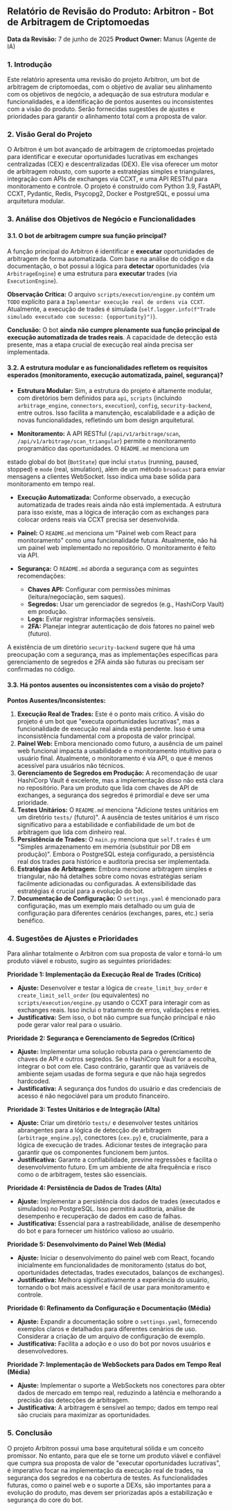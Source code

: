 ## Relatório de Revisão do Produto: Arbitron - Bot de Arbitragem de Criptomoedas

**Data da Revisão:** 7 de junho de 2025
**Product Owner:** Manus (Agente de IA)

### 1. Introdução

Este relatório apresenta uma revisão do projeto Arbitron, um bot de arbitragem de criptomoedas, com o objetivo de avaliar seu alinhamento com os objetivos de negócio, a adequação de sua estrutura modular e funcionalidades, e a identificação de pontos ausentes ou inconsistentes com a visão do produto. Serão fornecidas sugestões de ajustes e prioridades para garantir o alinhamento total com a proposta de valor.

### 2. Visão Geral do Projeto

O Arbitron é um bot avançado de arbitragem de criptomoedas projetado para identificar e executar oportunidades lucrativas em exchanges centralizadas (CEX) e descentralizadas (DEX). Ele visa oferecer um motor de arbitragem robusto, com suporte a estratégias simples e triangulares, integração com APIs de exchanges via CCXT, e uma API RESTful para monitoramento e controle. O projeto é construído com Python 3.9, FastAPI, CCXT, Pydantic, Redis, Psycopg2, Docker e PostgreSQL, e possui uma arquitetura modular.

### 3. Análise dos Objetivos de Negócio e Funcionalidades

#### 3.1. O bot de arbitragem cumpre sua função principal?

A função principal do Arbitron é identificar e **executar** oportunidades de arbitragem de forma automatizada. Com base na análise do código e da documentação, o bot possui a lógica para **detectar** oportunidades (via `ArbitrageEngine`) e uma estrutura para **executar** trades (via `ExecutionEngine`).

**Observação Crítica:** O arquivo `scripts/execution/engine.py` contém um `TODO` explícito para a `Implementar execução real de ordens via CCXT`. Atualmente, a execução de trades é simulada (`self.logger.info(f"Trade simulado executado com sucesso: {opportunity}")`).

**Conclusão:** O bot **ainda não cumpre plenamente sua função principal de execução automatizada de trades reais**. A capacidade de detecção está presente, mas a etapa crucial de execução real ainda precisa ser implementada.

#### 3.2. A estrutura modular e as funcionalidades refletem os requisitos esperados (monitoramento, execução automatizada, painel, segurança)?

*   **Estrutura Modular:** Sim, a estrutura do projeto é altamente modular, com diretórios bem definidos para `api`, `scripts` (incluindo `arbitrage_engine`, `connectors`, `execution`), `config`, `security-backend`, entre outros. Isso facilita a manutenção, escalabilidade e a adição de novas funcionalidades, refletindo um bom design arquitetural.

*   **Monitoramento:** A API RESTful (`/api/v1/arbitrage/scan`, `/api/v1/arbitrage/scan_triangular`) permite o monitoramento programático das oportunidades. O `README.md` menciona um 


estado global do bot (`BotState`) que inclui `status` (running, paused, stopped) e `mode` (real, simulation), além de um método `broadcast` para enviar mensagens a clientes WebSocket. Isso indica uma base sólida para monitoramento em tempo real.

*   **Execução Automatizada:** Conforme observado, a execução automatizada de trades reais ainda não está implementada. A estrutura para isso existe, mas a lógica de interação com as exchanges para colocar ordens reais via CCXT precisa ser desenvolvida.

*   **Painel:** O `README.md` menciona um "Painel web com React para monitoramento" como uma funcionalidade futura. Atualmente, não há um painel web implementado no repositório. O monitoramento é feito via API.

*   **Segurança:** O `README.md` aborda a segurança com as seguintes recomendações:
    *   **Chaves API:** Configurar com permissões mínimas (leitura/negociação, sem saques).
    *   **Segredos:** Usar um gerenciador de segredos (e.g., HashiCorp Vault) em produção.
    *   **Logs:** Evitar registrar informações sensíveis.
    *   **2FA:** Planejar integrar autenticação de dois fatores no painel web (futuro).
    
A existência de um diretório `security-backend` sugere que há uma preocupação com a segurança, mas as implementações específicas para gerenciamento de segredos e 2FA ainda são futuras ou precisam ser confirmadas no código.

#### 3.3. Há pontos ausentes ou inconsistentes com a visão do projeto?

**Pontos Ausentes/Inconsistentes:**

1.  **Execução Real de Trades:** Este é o ponto mais crítico. A visão do projeto é um bot que "executa oportunidades lucrativas", mas a funcionalidade de execução real ainda está pendente. Isso é uma inconsistência fundamental com a proposta de valor principal.
2.  **Painel Web:** Embora mencionado como futuro, a ausência de um painel web funcional impacta a usabilidade e o monitoramento intuitivo para o usuário final. Atualmente, o monitoramento é via API, o que é menos acessível para usuários não técnicos.
3.  **Gerenciamento de Segredos em Produção:** A recomendação de usar HashiCorp Vault é excelente, mas a implementação disso não está clara no repositório. Para um produto que lida com chaves de API de exchanges, a segurança dos segredos é primordial e deve ser uma prioridade.
4.  **Testes Unitários:** O `README.md` menciona "Adicione testes unitários em um diretório `tests/` (futuro)". A ausência de testes unitários é um risco significativo para a estabilidade e confiabilidade de um bot de arbitragem que lida com dinheiro real.
5.  **Persistência de Trades:** O `main.py` menciona que `self.trades` é um "Simples armazenamento em memória (substituir por DB em produção)". Embora o PostgreSQL esteja configurado, a persistência real dos trades para histórico e auditoria precisa ser implementada.
6.  **Estratégias de Arbitragem:** Embora mencione arbitragem simples e triangular, não há detalhes sobre como novas estratégias seriam facilmente adicionadas ou configuradas. A extensibilidade das estratégias é crucial para a evolução do bot.
7.  **Documentação de Configuração:** O `settings.yaml` é mencionado para configuração, mas um exemplo mais detalhado ou um guia de configuração para diferentes cenários (exchanges, pares, etc.) seria benéfico.

### 4. Sugestões de Ajustes e Prioridades

Para alinhar totalmente o Arbitron com sua proposta de valor e torná-lo um produto viável e robusto, sugiro as seguintes prioridades:

**Prioridade 1: Implementação da Execução Real de Trades (Crítico)**
*   **Ajuste:** Desenvolver e testar a lógica de `create_limit_buy_order` e `create_limit_sell_order` (ou equivalentes) no `scripts/execution/engine.py` usando o CCXT para interagir com as exchanges reais. Isso inclui o tratamento de erros, validações e retries.
*   **Justificativa:** Sem isso, o bot não cumpre sua função principal e não pode gerar valor real para o usuário.

**Prioridade 2: Segurança e Gerenciamento de Segredos (Crítico)**
*   **Ajuste:** Implementar uma solução robusta para o gerenciamento de chaves de API e outros segredos. Se o HashiCorp Vault for a escolha, integrar o bot com ele. Caso contrário, garantir que as variáveis de ambiente sejam usadas de forma segura e que não haja segredos hardcoded.
*   **Justificativa:** A segurança dos fundos do usuário e das credenciais de acesso é não negociável para um produto financeiro.

**Prioridade 3: Testes Unitários e de Integração (Alta)**
*   **Ajuste:** Criar um diretório `tests/` e desenvolver testes unitários abrangentes para a lógica de detecção de arbitragem (`arbitrage_engine.py`), conectores (`cex.py`) e, crucialmente, para a lógica de execução de trades. Adicionar testes de integração para garantir que os componentes funcionem bem juntos.
*   **Justificativa:** Garante a confiabilidade, previne regressões e facilita o desenvolvimento futuro. Em um ambiente de alta frequência e risco como o de arbitragem, testes são essenciais.

**Prioridade 4: Persistência de Dados de Trades (Alta)**
*   **Ajuste:** Implementar a persistência dos dados de trades (executados e simulados) no PostgreSQL. Isso permitirá auditoria, análise de desempenho e recuperação de dados em caso de falhas.
*   **Justificativa:** Essencial para a rastreabilidade, análise de desempenho do bot e para fornecer um histórico valioso ao usuário.

**Prioridade 5: Desenvolvimento do Painel Web (Média)**
*   **Ajuste:** Iniciar o desenvolvimento do painel web com React, focando inicialmente em funcionalidades de monitoramento (status do bot, oportunidades detectadas, trades executados, balanços de exchanges).
*   **Justificativa:** Melhora significativamente a experiência do usuário, tornando o bot mais acessível e fácil de usar para monitoramento e controle.

**Prioridade 6: Refinamento da Configuração e Documentação (Média)**
*   **Ajuste:** Expandir a documentação sobre o `settings.yaml`, fornecendo exemplos claros e detalhados para diferentes cenários de uso. Considerar a criação de um arquivo de configuração de exemplo.
*   **Justificativa:** Facilita a adoção e o uso do bot por novos usuários e desenvolvedores.

**Prioridade 7: Implementação de WebSockets para Dados em Tempo Real (Média)**
*   **Ajuste:** Implementar o suporte a WebSockets nos conectores para obter dados de mercado em tempo real, reduzindo a latência e melhorando a precisão das detecções de arbitragem.
*   **Justificativa:** A arbitragem é sensível ao tempo; dados em tempo real são cruciais para maximizar as oportunidades.

### 5. Conclusão

O projeto Arbitron possui uma base arquitetural sólida e um conceito promissor. No entanto, para que ele se torne um produto viável e confiável que cumpra sua proposta de valor de "executar oportunidades lucrativas", é imperativo focar na implementação da execução real de trades, na segurança dos segredos e na cobertura de testes. As funcionalidades futuras, como o painel web e o suporte a DEXs, são importantes para a evolução do produto, mas devem ser priorizadas após a estabilização e segurança do core do bot.

